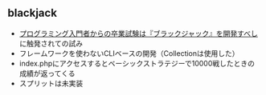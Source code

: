 ## blackjack

- [プログラミング入門者からの卒業試験は『ブラックジャック』を開発すべし](https://qiita.com/hirossyi73/items/cf8648c31898216312e5)に触発されての試み
- フレームワークを使わないCLIベースの開発（Collectionは使用した）
- index.phpにアクセスするとベーシックストラテジーで10000戦したときの成績が返ってくる
- スプリットは未実装